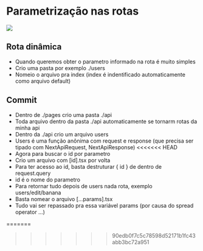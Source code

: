 # Parametrização nas rotas

![](https://imgur.com/w8cFize.png)

## Rota dinâmica
* Quando queremos obter o parametro informado na rota é muito simples
* Crio uma pasta por exemplo ./users
* Nomeio o arquivo pra index (index é indentificado automaticamente como arquivo default)

## Commit 
* Dentro de ./pages crio uma pasta ./api
* Toda arquivo dentro da pasta ./api automaticamente se tornarm rotas da minha api
* Dentro da ./api crio um arquivo users
* Users é uma função anônima com request e response (que precisa ser tipado com NextApiRequest, NextApiResponse)
<<<<<<< HEAD
* Agora para buscar o id por parametro
* Crio um arquivo com [id].tsx por volta
* Para ter acesso ao id, basta destruturar { id } de dentro de request.query
* id é o nome do parametro
* Para retornar tudo depois de users nada rota, exemplo users/edit/banana
* Basta nomear o arquivo [...params].tsx
* Tudo vai ser repassado pra essa variável params (por causa do spread operator ...)

=======
>>>>>>> 90edb0f7c5c78598d52171b1fc43abb3bc72a951
